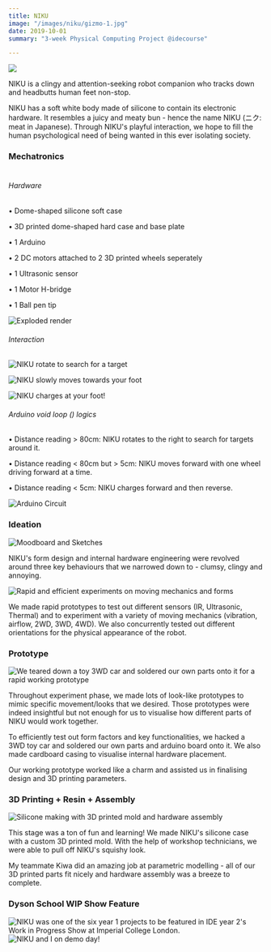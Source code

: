 ```yaml
---
title: NIKU
image: "/images/niku/gizmo-1.jpg"
date: 2019-10-01
summary: "3-week Physical Computing Project @idecourse"

---
```


![](/images/niku/gizmo-1.jpg)

NIKU is a clingy and attention-seeking robot companion who tracks down and headbutts human feet non-stop.

NIKU has a soft white body made of silicone to contain its electronic hardware. It resembles a juicy and meaty bun - hence the name NIKU (ニク: meat in Japanese). Through NIKU's playful interaction, we hope to fill the human psychological need of being wanted in this ever isolating society.

### Mechatronics

#
#
#

###### Hardware
• Dome-shaped silicone soft case

• 3D printed dome-shaped hard case and base plate

• 1 Arduino

• 2 DC motors attached to 2 3D printed wheels seperately

• 1 Ultrasonic sensor

• 1 Motor H-bridge

• 1 Ball pen tip

![](/images/niku/gizmo-2.jpg "Exploded render")


###### Interaction

![](/images/niku/gizmo-gif.gif "NIKU rotate to search for a target")

![](/images/niku/gizmo-gif-1.gif "NIKU slowly moves towards your foot")

![](/images/niku/gizmo-gif-2.gif "NIKU charges at your foot!")


###### Arduino void loop () logics

• Distance reading > 80cm: NIKU rotates to the right to search for targets around it.

• Distance reading < 80cm but > 5cm: NIKU moves forward with one wheel driving forward at a time.

• Distance reading < 5cm: NIKU charges forward and then reverse.

![](/images/niku/niku-hardware-info.jpg "Arduino Circuit")

### Ideation
![](/images/niku/gizmo-moodboard.jpg "Moodboard and Sketches")

NIKU's form design and internal hardware engineering were revolved around three key behaviours that we narrowed down to - clumsy, clingy and annoying.

![](/images/niku/gizmo-exp.jpg "Rapid and efficient experiments on moving mechanics and forms")

We made rapid prototypes to test out different sensors (IR, Ultrasonic, Thermal) and to experiment with a variety of moving mechanics (vibration, airflow, 2WD, 3WD, 4WD). We also concurrently tested out different orientations for the physical appearance of the robot.

### Prototype

![](/images/niku/gizmo-hardware-iteration.jpg "We teared down a toy 3WD car and soldered our own parts onto it for a rapid working prototype")

Throughout experiment phase, we made lots of look-like prototypes to mimic specific movement/looks that we desired. Those prototypes were indeed insightful but not enough for us to visualise how different parts of NIKU would work together.

To efficiently test out form factors and key functionalities, we hacked a 3WD toy car and soldered our own parts and arduino board onto it. We also made cardboard casing to visualise internal hardware placement.

Our working prototype worked like a charm and assisted us in finalising design and 3D printing parameters.

### 3D Printing + Resin + Assembly

![](/images/niku/gizmo-making.jpg "Silicone making with 3D printed mold and hardware assembly")

This stage was a ton of fun and learning! We made NIKU's silicone case with a custom 3D printed mold. With the help of workshop technicians, we were able to pull off NIKU's squishy look.

My teammate Kiwa did an amazing job at parametric modelling - all of our 3D printed parts fit nicely and hardware assembly was a breeze to complete.


### Dyson School WIP Show Feature

![](/images/niku/gizmo-show.jpg "NIKU was one of the six year 1 projects to be featured in IDE year 2's Work in Progress Show at Imperial College London.")
![](/images/niku/gizmo-gif-3.gif "NIKU and I on demo day!")
